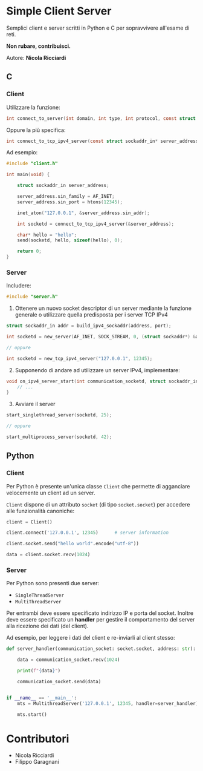 # Simple Client Server

Semplici client e server scritti in Python e C per sopravvivere all'esame di reti.

**Non rubare, contribuisci.**

Autore: **Nicola Ricciardi**

## C

### Client

Utilizzare la funzione:

```c
int connect_to_server(int domain, int type, int protocol, const struct sockaddr* server_address, socklen_t server_address_length)
```

Oppure la più specifica:

```c
int connect_to_tcp_ipv4_server(const struct sockaddr_in* server_address)
```

Ad esempio:

```c
#include "client.h"

int main(void) {

    struct sockaddr_in server_address;

    server_address.sin_family = AF_INET;
    server_address.sin_port = htons(12345);

    inet_aton("127.0.0.1", &server_address.sin_addr);

    int socketd = connect_to_tcp_ipv4_server(&server_address);

    char* hello = "hello";
    send(socketd, hello, sizeof(hello), 0);

    return 0;
}
```

### Server

Includere:

```c
#include "server.h"
```

1. Ottenere un nuovo socket descriptor di un server mediante la funzione generale o utilizzare quella predisposta per i server TCP IPv4

```c
struct sockaddr_in addr = build_ipv4_sockaddr(address, port);

int socketd = new_server(AF_INET, SOCK_STREAM, 0, (struct sockaddr*) &addr, sizeof(addr));

// oppure

int socketd = new_tcp_ipv4_server("127.0.0.1", 12345);
```

2. Supponendo di andare ad utilizzare un server IPv4, implementare:

```c
void on_ipv4_server_start(int communication_socketd, struct sockaddr_in client_address) {
    // ...
}
```

3. Avviare il server

```c
start_singlethread_server(socketd, 25);

// oppure

start_multiprocess_server(socketd, 42);
```


## Python

### Client

Per Python è presente un'unica classe `Client` che permette di agganciare velocemente un client ad un server.

`Client` dispone di un attributo `socket` (di tipo `socket.socket`) per accedere alle funzionalità canoniche:

```python
client = Client()

client.connect('127.0.0.1', 12345)      # server information

client.socket.send("hello world".encode("utf-8"))

data = client.socket.recv(1024)
```

### Server

Per Python sono presenti due server:

- `SingleThreadServer`
- `MultiThreadServer`

Per entrambi deve essere specificato indirizzo IP e porta del socket. Inoltre deve essere specificato un **handler** per gestire il comportamento del server alla ricezione dei dati (del client).

Ad esempio, per leggere i dati del client e re-inviarli al client stesso:

```python
def server_handler(communication_socket: socket.socket, address: str):

    data = communication_socket.recv(1024)

    print(f"{data}")

    communication_socket.send(data)


if __name__ == '__main__':
    mts = MultithreadServer('127.0.0.1', 12345, handler=server_handler)

    mts.start()
```

# Contributori

- Nicola Ricciardi
- Filippo Garagnani